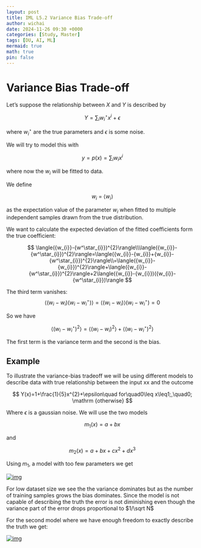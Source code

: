 ```yaml
---
layout: post
title: IML L5.2 Variance Bias Trade-off
author: wichai
date: 2024-11-26 09:30 +0000 
categories: [Study, Master]
tags: [DU, AI, ML]
mermaid: true
math: true
pin: false
---
```




# Variance Bias Trade-off

Let’s suppose the relationship between $X$ and $Y$ is described by


$$
{Y=\sum_{i}w_{i}^{\star}x^{i}+\epsilon}
$$


where $w_i^\star$ are the true parameters and $\epsilon$ is some noise.

We will try to model this with


$$
y=p(x)=\sum_iw_ix^i
$$


where now the $w_i$ will be fitted to data.

We define


$$
{w_i~=~\langle w_i\rangle}
$$


as the expectation value of the parameter $w_i$ when fitted to multiple independent samples drawn from the true distribution.

We want to calculate the expected deviation of the fitted coefficients form the true coefficient:


$$
\langle({w_{i}}-{w^\star_{i}})^{2}\rangle\\\langle({w_{i}}-{w^\star_{i}})^{2}\rangle=\langle({w_{i}}-{w_{i}}+{w_{i}}-{w^\star_{i}})^{2}\rangle\\=\langle({w_{i}}-{w_{i}})^{2}\rangle+\langle({w_{i}}-{w^\star_{i}})^{2}\rangle+2\langle({w_{i}}-{w_{i}})({w_{i}}-{w^\star_{i}})\rangle
$$


The third term vanishes:
$$
\langle(w_{{i}}-w_{{i}})(w_{{i}}-w_{{i}}^{\star})\rangle=\langle(w_{\mathrm{i}}-w_{{i}})\rangle(w_{{i}}-w_{{i}}^{\star})=0
$$


So we have


$$
\langle({w_{i}-w_{i}^{\star}})^{2}\rangle=\langle({w_{i}-w_{i}})^{2}\rangle+\langle({w_{i}-w_{i}^{\star}})^{2}\rangle 
$$


The first term is the variance term and the second is the bias.

## Example

To illustrate the variance-bias tradeoff we will be using different models to describe data with true relationship between the input xx and the outcome


$$
Y(x)=1+\frac{1}{5}x^{2}+\epsilon\quad for\quad0\leq x\leq1;,\quad0; \mathrm {otherwise}
$$


Where $\epsilon$ is a gaussian noise. We will use the two models


$$
m_1(x) = a+bx
$$


and


$$
m_2(x) = a + bx + cx^2 + dx^3
$$


Using $m_1$, a model with too few parameters we get

[![img](https://miscada-ml-2324.notes.dmaitre.phyip3.dur.ac.uk/assets/lecture-5-variance-bias/variance-bias_files/biasVariance.png)](https://miscada-ml-2324.notes.dmaitre.phyip3.dur.ac.uk/assets/lecture-5-variance-bias/variance-bias_files/biasVariance.png)

For low dataset size we see the the variance dominates but as the number of training samples grows the bias dominates. Since the model is not capable of describing the truth the error is not diminishing even though the variance part of the error drops proportional to $1/\sqrt N$

For the second model where we have enough freedom to exactly describe the truth we get:

[![img](https://miscada-ml-2324.notes.dmaitre.phyip3.dur.ac.uk/assets/lecture-5-variance-bias/variance-bias_files/biasVariance-m3.png)](https://miscada-ml-2324.notes.dmaitre.phyip3.dur.ac.uk/assets/lecture-5-variance-bias/variance-bias_files/biasVariance-m3.png)